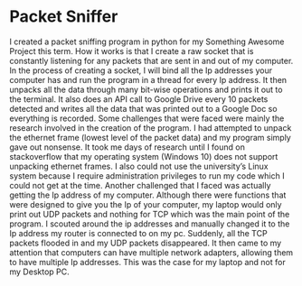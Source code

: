 # Packet Sniffer
 
I created a packet sniffing program in python for my Something Awesome Project this term. How it works is that I create a raw socket that is constantly listening for any packets that are sent in and out of my computer. In the process of creating a socket, I will bind all the Ip addresses your computer has and run the program in a thread for every Ip address.
It then unpacks all the data through many bit-wise operations and prints it out to the terminal. It also does an API call to Google Drive every 10 packets detected and writes all the data that was printed out to a Google Doc so everything is recorded.
Some challenges that were faced were mainly the research involved in the creation of the program. I had attempted to unpack the ethernet frame (lowest level of the packet data) and my program simply gave out nonsense. It took me days of research until I found on stackoverflow that my operating system (Windows 10) does not support unpacking ethernet frames. I also could not use the university’s Linux system because I require administration privileges to run my code which I could not get at the time.
Another challenged that I faced was actually getting the Ip address of my computer. Although there were functions that were designed to give you the Ip of your computer, my laptop would only print out UDP packets and nothing for TCP which was the main point of the program. I scouted around the ip addresses and manually changed it to the Ip address my router is connected to on my pc. Suddenly, all the TCP packets flooded in and my UDP packets disappeared. It then came to my attention that computers can have multiple network adapters, allowing them to have multiple Ip addresses. This was the case for my laptop and not for my Desktop PC. 
